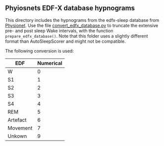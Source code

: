 ## Phyiosnets EDF-X database hypnograms

This directory includes the hypnograms from the edfx-sleep database from [Physionet](https://physionet.org/physiobank/database/sleep-edfx/sleep-cassette/). Use the file [convert_edfx_database.py](./convert_edfx_database.py) to truncate the extensive pre- and post sleep Wake intervals, with the function `prepare_edfx_database()`. Note that this folder uses a slightly different format than  AutoSleepScorer and might not be compatible.


The following conversion is used:

| EDF | Numerical |
|-----|-----------|
| W | 0 |
| S1 | 1 |
| S2 | 2 |
| S3 | 3 |
| S4 | 4 |
| REM |5 |
| Artefact | 6 |
| Movement | 7 |
| Unkown | 9 |

